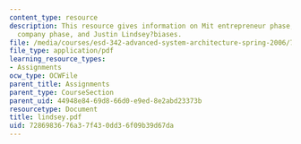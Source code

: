 ```yaml
---
content_type: resource
description: This resource gives information on Mit entrepreneur phase, large tech
  company phase, and Justin Lindsey?biases.
file: /media/courses/esd-342-advanced-system-architecture-spring-2006/7286983676a37f430dd36f09b39d67da_lindsey.pdf
file_type: application/pdf
learning_resource_types:
- Assignments
ocw_type: OCWFile
parent_title: Assignments
parent_type: CourseSection
parent_uid: 44948e84-69d8-66d0-e9ed-8e2abd23373b
resourcetype: Document
title: lindsey.pdf
uid: 72869836-76a3-7f43-0dd3-6f09b39d67da
---
```

